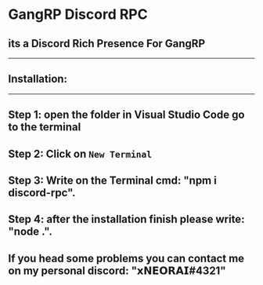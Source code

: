 # GangRP Discord RPC

its a Discord Rich Presence For GangRP
---

------------------------------------------------------------------------------
**__Installation:__**
------------------------------------------------------------------------------

------------------------------------------------------------------------------
Step 1: open the folder in Visual Studio Code go to the terminal
------------------------------------------------------------------------------
Step 2: Click on ``New Terminal``
------------------------------------------------------------------------------
Step 3: Write on the Terminal cmd: "npm i discord-rpc".
------------------------------------------------------------------------------
Step 4: after the installation finish please write: "node .".
------------------------------------------------------------------------------
If you head some problems you can contact me on my personal discord: "𝘅𝗡𝗘𝗢𝗥𝗔𝗜#4321"
------------------------------------------------------------------------------
